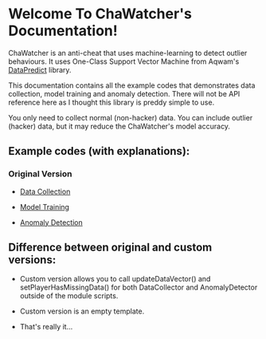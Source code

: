 # Welcome To ChaWatcher's Documentation!

ChaWatcher is an anti-cheat that uses machine-learning to detect outlier behaviours. It uses One-Class Support Vector Machine from Aqwam's [DataPredict](https://aqwamcreates.github.io/DataPredict/) library.

This documentation contains all the example codes that demonstrates data collection, model training and anomaly detection. There will not be API reference here as I thought this library is preddy simple to use.

You only need to collect normal (non-hacker) data. You can include outlier (hacker) data, but it may reduce the ChaWatcher's model accuracy.

## Example codes (with explanations):

### Original Version

* [Data Collection](ExampleCodes/DataCollection.md)

* [Model Training](ExampleCodes/ModelTraining.md)

* [Anomaly Detection](ExampleCodes/AnomalyDetection.md)

## Difference between original and custom versions:

* Custom version allows you to call updateDataVector() and setPlayerHasMissingData() for both DataCollector and AnomalyDetector outside of the module scripts.

* Custom version is an empty template.

* That's really it...
